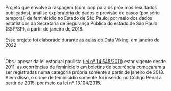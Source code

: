 Projeto que envolve a raspagem (com loop para os próximos resultados publicados), análise exploratória de dados e previsão de casos (por série temporal) de feminicídio no Estado de São Paulo, por meio dos dados estatísticos da Secretaria de Segurança Pública do estado de São Paulo (SSP/SP), a partir de janeiro de 2018. <br><br>
Esse projeto foi elaborado durante [as aulas do Data Viking](https://www.youtube.com/watch?v=MMcoDBLXCa4), em janeiro de 2022<br><br><br>
Obs.: apesar da lei estadual paulista ([lei nº 14.545/2011](https://www.al.sp.gov.br/repositorio/legislacao/lei/2011/lei-14545-14.09.2011.html#:~:text=Organiza%20banco%20de%20dados%20contendo,no%20Estado%20de%20S%C3%A3o%20Paulo)) estar vigente desde 2011, as ocorrências de feminicídio em boletins de ocorrência começaram a ser registradas numa categoria própria somente a partir de janeiro de 2018. Além disso, o crime de feminicídio somente foi inserido no Código Penal a partir de 2015, por meio da [lei nº 13.104/2015](http://www.planalto.gov.br/ccivil_03/_ato2015-2018/2015/lei/l13104.htm). 
